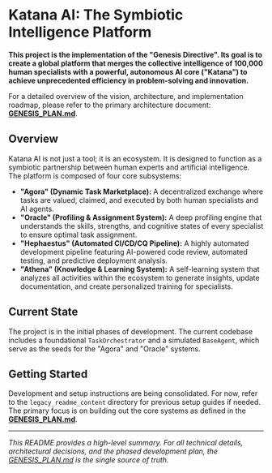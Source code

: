 # Katana AI: The Symbiotic Intelligence Platform

**This project is the implementation of the "Genesis Directive". Its goal is to create a global platform that merges the collective intelligence of 100,000 human specialists with a powerful, autonomous AI core ("Katana") to achieve unprecedented efficiency in problem-solving and innovation.**

For a detailed overview of the vision, architecture, and implementation roadmap, please refer to the primary architecture document: **[GENESIS_PLAN.md](GENESIS_PLAN.md)**.

## Overview

Katana AI is not just a tool; it is an ecosystem. It is designed to function as a symbiotic partnership between human experts and artificial intelligence. The platform is composed of four core subsystems:

*   **"Agora" (Dynamic Task Marketplace):** A decentralized exchange where tasks are valued, claimed, and executed by both human specialists and AI agents.
*   **"Oracle" (Profiling & Assignment System):** A deep profiling engine that understands the skills, strengths, and cognitive states of every specialist to ensure optimal task assignment.
*   **"Hephaestus" (Automated CI/CD/CQ Pipeline):** A highly automated development pipeline featuring AI-powered code review, automated testing, and predictive deployment analysis.
*   **"Athena" (Knowledge & Learning System):** A self-learning system that analyzes all activities within the ecosystem to generate insights, update documentation, and create personalized training for specialists.

## Current State

The project is in the initial phases of development. The current codebase includes a foundational `TaskOrchestrator` and a simulated `BaseAgent`, which serve as the seeds for the "Agora" and "Oracle" systems.

## Getting Started

Development and setup instructions are being consolidated. For now, refer to the `legacy_readme_content` directory for previous setup guides if needed. The primary focus is on building out the core systems as defined in the **[GENESIS_PLAN.md](GENESIS_PLAN.md)**.

---

*This README provides a high-level summary. For all technical details, architectural decisions, and the phased development plan, the [GENESIS_PLAN.md](GENESIS_PLAN.md) is the single source of truth.*
